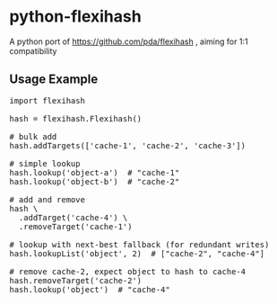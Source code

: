 python-flexihash
================

A python port of https://github.com/pda/flexihash , aiming for 1:1 compatibility


Usage Example
-------------

<pre>
import flexihash

hash = flexihash.Flexihash()

# bulk add
hash.addTargets(['cache-1', 'cache-2', 'cache-3'])

# simple lookup
hash.lookup('object-a')  # "cache-1"
hash.lookup('object-b')  # "cache-2"

# add and remove
hash \
  .addTarget('cache-4') \
  .removeTarget('cache-1')

# lookup with next-best fallback (for redundant writes)
hash.lookupList('object', 2)  # ["cache-2", "cache-4"]

# remove cache-2, expect object to hash to cache-4
hash.removeTarget('cache-2')
hash.lookup('object')  # "cache-4"
</pre>
